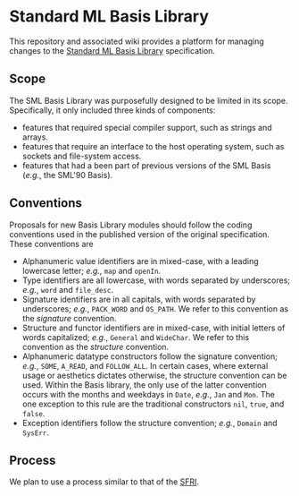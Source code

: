 # Standard ML Basis Library

This repository and associated wiki provides a platform for managing changes to the [Standard ML Basis Library](http://sml-family.org/Basis/) specification.

## Scope
The SML Basis Library was purposefully designed to be limited in its scope.  Specifically, it only included three kinds of components:

- features that required special compiler support, such as strings and arrays.
- features that require an interface to the host operating system, such as sockets and file-system access.
- features that had a been part of previous versions of the SML Basis (*e.g.*, the SML'90 Basis).

## Conventions
Proposals for new Basis Library modules should follow the coding conventions used in the published version of the original specification.  These conventions are

- Alphanumeric value identifiers are in mixed-case, with a leading lowercase letter; *e.g.*, `map` and `openIn`.
- Type identifiers are all lowercase, with words separated by underscores; *e.g.*, `word` and `file_desc`.
- Signature identifiers are in all capitals, with words  separated by underscores; *e.g.*, `PACK_WORD` and `OS_PATH`.  We refer to this convention as the *signature* convention.
- Structure and functor identifiers are in mixed-case, with initial letters  of words capitalized; *e.g.*, `General` and `WideChar`. We refer to this convention as the *structure* convention.
- Alphanumeric datatype constructors follow the signature convention; *e.g.*, `SOME`, `A_READ`, and `FOLLOW_ALL`. In certain cases, where external usage or aesthetics dictates otherwise, the structure convention can be used. Within the Basis library, the only use of the latter convention occurs with the months and weekdays in `Date`, *e.g.*, `Jan` and `Mon`.
  The one exception to this rule are the traditional constructors `nil`, `true`, and `false`.
- Exception identifiers follow the structure convention; *e.g.*, `Domain` and `SysErr`.

## Process
We plan to use a process similar to that of the [SFRI](http://srfi.schemers.org).
